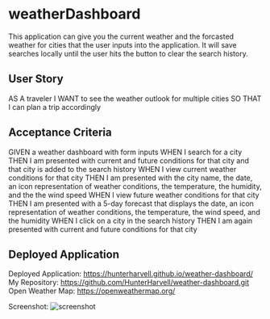 # weatherDashboard
This application can give you the current weather and the forcasted weather for cities that the user inputs into the application. It will save searches locally until the user hits the button to clear the search history. 

## User Story
AS A traveler
I WANT to see the weather outlook for multiple cities
SO THAT I can plan a trip accordingly

## Acceptance Criteria
GIVEN a weather dashboard with form inputs
WHEN I search for a city
THEN I am presented with current and future conditions for that city and that city is added to the search history
WHEN I view current weather conditions for that city
THEN I am presented with the city name, the date, an icon representation of weather conditions, the temperature, the humidity, and the the wind speed
WHEN I view future weather conditions for that city
THEN I am presented with a 5-day forecast that displays the date, an icon representation of weather conditions, the temperature, the wind speed, and the humidity
WHEN I click on a city in the search history
THEN I am again presented with current and future conditions for that city

## Deployed Application

Deployed Application: https://hunterharvell.github.io/weather-dashboard/
My Repository: https://github.com/HunterHarvell/weather-dashboard.git
Open Weather Map: https://openweathermap.org/

Screenshot: ![screenshot](./assets/weather-dashboard.png)